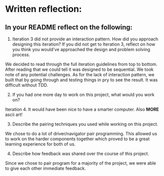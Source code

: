 # Written reflection:
## In your README reflect on the following:

1. Iteration 3 did not provide an interaction pattern. How did you approach designing this iteration? If you did not get to Iteration 3, reflect on how you think you would’ve approached the design and problem solving process.

We decided to read through the full iteration guidelines from top to bottom. After reading that we could tell it was designed to be sequential. We took note of any potential challenges. As for the lack of interaction pattern, we built that by going through and testing things in pry to see the result. It was difficult without TDD.

2. If you had one more day to work on this project, what would you work on?

Iteration 4. It would have been nice to have a smarter computer. Also **MORE** ascii art!

3. Describe the pairing techniques you used while working on this project.

We chose to do a lot of driver/navigator pair programming. This allowed us to work on the harder components together which proved to be a great learning experience for both of us.



4. Describe how feedback was shared over the course of this project.

Since we chose to pair program for a majority of the project, we were able to give each other immediate feedback.
